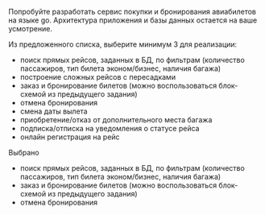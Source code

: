 Попробуйте разработать сервис покупки и бронирования авиабилетов на языке go. Архитектура приложения и базы данных остается на ваше усмотрение.

Из предложенного списка, выберите минимум 3 для реализации:
- поиск прямых рейсов, заданных в БД, по фильтрам (количество пассажиров, тип билета эконом/бизнес, наличия багажа)
- построение сложных рейсов с пересадками
- заказ и бронирование билетов (можно воспользоваться блок-схемой из предыдущего задания)
- отмена бронирования
- смена даты вылета
- приобретение/отказ от дополнительного места багажа
- подписка/отписка на уведомления о статусе рейса
- онлайн регистрация на рейс

Выбрано
- поиск прямых рейсов, заданных в БД, по фильтрам (количество пассажиров, тип билета эконом/бизнес, наличия багажа)
- заказ и бронирование билетов (можно воспользоваться блок-схемой из предыдущего задания)
- отмена бронирования